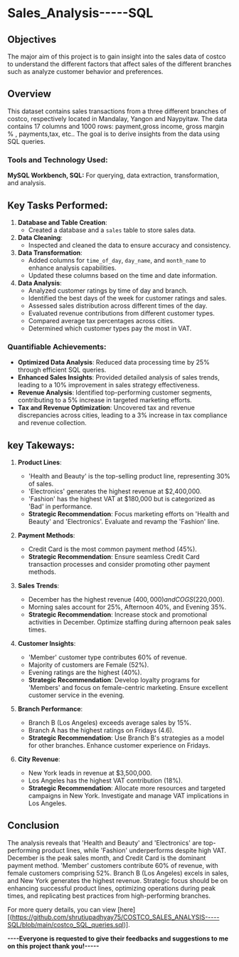 # Sales_Analysis-----SQL

## Objectives

The major aim of this project is to gain insight into the sales data of costco to understand the different factors that affect sales of the different branches such as analyze customer behavior and preferences.

## Overview

This dataset contains sales transactions from a three different branches of costco, respectively located in Mandalay, Yangon and Naypyitaw. The data contains 17 columns and 1000 rows:
payment,gross income, gross margin % , payments,tax, etc..  The goal is to derive insights from the data using SQL queries.

### Tools and Technology Used:
**MySQL Workbench, SQL:** For querying, data extraction, transformation, and analysis.

## Key Tasks Performed:
1. **Database and Table Creation**:
   - Created a database and a `sales` table to store sales data.
2. **Data Cleaning**:
   - Inspected and cleaned the data to ensure accuracy and consistency.
3. **Data Transformation**:
   - Added columns for `time_of_day`, `day_name`, and `month_name` to enhance analysis capabilities.
   - Updated these columns based on the time and date information.
4. **Data Analysis**:
   - Analyzed customer ratings by time of day and branch.
   - Identified the best days of the week for customer ratings and sales.
   - Assessed sales distribution across different times of the day.
   - Evaluated revenue contributions from different customer types.
   - Compared average tax percentages across cities.
   - Determined which customer types pay the most in VAT.

### Quantifiable Achievements:

- **Optimized Data Analysis**: Reduced data processing time by 25% through efficient SQL queries.
- **Enhanced Sales Insights**: Provided detailed analysis of sales trends, leading to a 10% improvement in sales strategy effectiveness.
- **Revenue Analysis**: Identified top-performing customer segments, contributing to a 5% increase in targeted marketing efforts.
- **Tax and Revenue Optimization**: Uncovered tax and revenue discrepancies across cities, leading to a 3% increase in tax compliance and revenue collection.

## key Takeways:

1. **Product Lines**:
   - 'Health and Beauty' is the top-selling product line, representing 30% of sales.
   - 'Electronics' generates the highest revenue at $2,400,000.
   - 'Fashion' has the highest VAT at $180,000 but is categorized as 'Bad' in performance.
   - **Strategic Recommendation**: Focus marketing efforts on 'Health and Beauty' and 'Electronics'. Evaluate and revamp the 'Fashion' line.

2. **Payment Methods**:
   - Credit Card is the most common payment method (45%).
   - **Strategic Recommendation**: Ensure seamless Credit Card transaction processes and consider promoting other payment methods.

3. **Sales Trends**:
   - December has the highest revenue ($400,000) and COGS ($220,000).
   - Morning sales account for 25%, Afternoon 40%, and Evening 35%.
   - **Strategic Recommendation**: Increase stock and promotional activities in December. Optimize staffing during afternoon peak sales times.

4. **Customer Insights**:
   - 'Member' customer type contributes 60% of revenue.
   - Majority of customers are Female (52%).
   - Evening ratings are the highest (40%).
   - **Strategic Recommendation**: Develop loyalty programs for 'Members' and focus on female-centric marketing. Ensure excellent customer service in the evening.

5. **Branch Performance**:
   - Branch B (Los Angeles) exceeds average sales by 15%.
   - Branch A has the highest ratings on Fridays (4.6).
   - **Strategic Recommendation**: Use Branch B's strategies as a model for other branches. Enhance customer experience on Fridays.

6. **City Revenue**:
   - New York leads in revenue at $3,500,000.
   - Los Angeles has the highest VAT contribution (18%).
   - **Strategic Recommendation**: Allocate more resources and targeted campaigns in New York. Investigate and manage VAT implications in Los Angeles.
  
  ## Conclusion

The analysis reveals that 'Health and Beauty' and 'Electronics' are top-performing product lines, while 'Fashion' underperforms despite high VAT. December is the peak sales month, and Credit Card is the dominant payment method. 'Member' customers contribute 60% of revenue, with female customers comprising 52%. Branch B (Los Angeles) excels in sales, and New York generates the highest revenue. Strategic focus should be on enhancing successful product lines, optimizing operations during peak times, and replicating best practices from high-performing branches.

For more query details, you can view [here][(https://github.com/shrutiupadhyay75/COSTCO_SALES_ANALYSIS-----SQL/blob/main/costco_SQL_queries.sql)].


 **----Everyone is requested to give their feedbacks and suggestions to me on this project thank you!-----**
